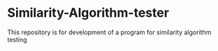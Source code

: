 # Similarity-Algorithm-tester
This repository is for development of a program for similarity algorithm testing
